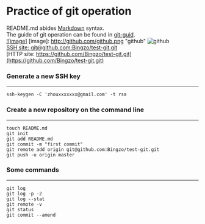 Practice of git operation
==================================
README.md abides [Markdown](https://github.com/adam-p/markdown-here/wiki/Markdown-Cheatsheet) syntax.<br />
The guide of git operation can be found in [git-guid](http://rogerdudler.github.io/git-guide/).<br />
[![image]](http://www.github.com/)
[image]: http://github.com/github.png "github"
![github](https://github.global.ssl.fastly.net/images/modules/open_graph/github-logo.png)<br />
[SSH site: git@github.com:Bingzo/test-git.git](git@github.com:Bingzo/test-git.git)<br />
[HTTP site: https://github.com/Bingzo/test-git.git](https://github.com/Bingzo/test-git.git)<br />

### Generate a new SSH key
----------------------------------
    ssh-keygen -C 'zhouxxxxxxx@gmail.com' -t rsa 

### Create a new repository on the command line
----------------------------------
    touch README.md
    git init
    git add README.md
    git commit -m "first commit"
    git remote add origin git@github.com:Bingzo/test-git.git
    git push -u origin master
### Some commands
----------------------------------
    git log
    git log -p -2
    git log --stat
    git remote -v
    git status
    git commit --amend
